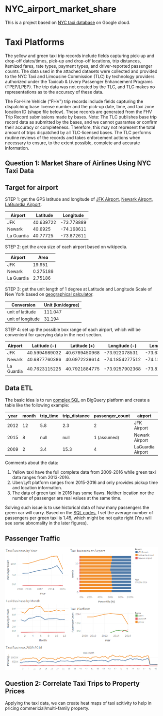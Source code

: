 # NYC_airport_market_share

This is a project based on [NYC taxi database](https://cloud.google.com/bigquery/public-data/nyc-tlc-trips) on Google cloud.

# Taxi Platforms

The yellow and green taxi trip records include fields capturing pick-up and drop-off dates/times, pick-up and drop-off locations, trip distances, itemized fares, rate types, payment types, and driver-reported passenger counts. The data used in the attached datasets were collected and provided to the NYC Taxi and Limousine Commission (TLC) by technology providers authorized under the Taxicab & Livery Passenger Enhancement Programs (TPEP/LPEP). The  trip data was not created by the TLC, and TLC makes no representations as to the accuracy of these data.

The For-Hire Vehicle (“FHV”) trip records include fields capturing the dispatching base license number and the pick-up date, time, and taxi zone location ID (shape file below). These records are generated from the FHV Trip Record submissions made by bases. Note: The TLC publishes base trip record data as submitted by the bases, and we cannot guarantee or confirm their accuracy or completeness. Therefore, this may not represent the total amount of trips dispatched by all TLC-licensed bases. The TLC performs routine reviews of the records and takes enforcement actions when necessary to ensure, to the extent possible, complete and accurate information.

## Question 1: Market Share of Airlines Using NYC Taxi Data

## Target for airport

STEP 1: get the GPS latitude and longitude of [JFK Airport](https://tools.wmflabs.org/geohack/geohack.php?pagename=John_F._Kennedy_International_Airport&params=40_38_23_N_073_46_44_W_region:US-NY_type:airport), [Newark Airport](https://tools.wmflabs.org/geohack/geohack.php?pagename=Newark_Liberty_International_Airport&params=40_41_33_N_074_10_07_W_region:US-NJ_type:airport), [LaGuardia Airport](https://tools.wmflabs.org/geohack/geohack.php?pagename=LaGuardia_Airport&params=40_46_38.1_N_73_52_21.4_W_region:US-NY_type:airport).

| Airport    | Latitude  | Longitude  |
|------------|-----------|------------|
| JFK        | 40.639722 | -73.778889 |
| Newark     | 40.6925   | -74.168611 |
| La Guardia | 40.77725  | -73.872611 |

STEP 2: get the area size of each airport based on wikipedia.

| Airport    | Area     |
|------------|----------|
| JFK        | 19.951   |
| Newark     | 0.275186 |
| La Guardia | 2.75186  |

STEP 3: get the unit length of 1 degree at Latitude and Longitude Scale of New York based on [geographical calculator](https://msi.nga.mil/MSISiteContent/StaticFiles/Calculators/degree.html).

| Conversion        | Unit (km/degree) |
|-------------------|------------------|
| unit of latitude  | 111.047          |
| unit of longitude | 31.194           |

STEP 4: set up the possible box range of each airport, which will be convenient for querying data in the next section.

| Airport    | Latitude (-)  | Latitude (+)  | Longitude (-)  | Longitude (+)  |
|------------|---------------|---------------|----------------|----------------|
| JFK        | 40.5994989032 | 40.6799450968 | -73.922078531  | -73.635699469  |
| Newark     | 40.6877760386 | 40.6972239614 | -74.1854277512 | -74.1517942488 |
| La Guardia | 40.7623115225 | 40.7921884775 | -73.9257902368 | -73.8194317632 |

## Data ETL

The basic idea is to run [complex SQL](https://github.com/wangruinju/NYC_airport_market_share/blob/master/SQL/model_11_9.sql) on BigQuery platform and create a table like the following example:

| year | month | trip_time | trip_distance | passenger_count | airport           | source    |
|------|-------|-----------|---------------|-----------------|-------------------|-----------|
| 2012 | 12    | 5.8       | 2.3           | 2               | JFK Airport       | yellow    |
| 2015 | 8     | null      | null          | 1 (assumed)     | Newark Airport    | uber/lyft |
| 2009 | 2     | 3.4       | 15.3          | 4               | LaGuardia Airport | green     |

Comments about the data:

1. Yellow taxi have the full complete data from 2009-2016 while green taxi data ranges from 2013-2016. 
2. Uber/Lyft platform ranges from 2015-2016 and only provides pickup time and location information.
3. The data of green taxi in 2016 has some flaws. Neither location nor the number of passenger are real values at the same time.

Solving such issue is to use historical data of how many passengers the green car will carry. Based on the [SQL codes](https://github.com/wangruinju/NYC_airport_market_share/blob/master/SQL/green_car_pa_per_passager.sql), I set the average number of passengers per green taxi is 1.45, which might be not quite right (You will see some abnomality in the later figures).

## Passenger Traffic
<img src = https://github.com/wangruinju/NYC_airport_market_share/blob/master/images/Dashboard%201.png width="900">

## Question 2: Correlate Taxi Trips to Property Prices
Applying the taxi data, we can create heat maps of taxi acitivity to help in pricing commericial/multi-family property.
